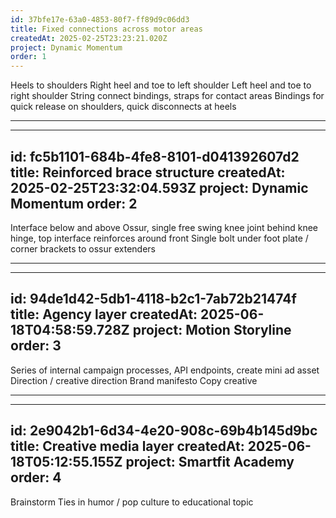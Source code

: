 ```yaml
---
id: 37bfe17e-63a0-4853-80f7-ff89d9c06dd3
title: Fixed connections across motor areas
createdAt: 2025-02-25T23:23:21.020Z
project: Dynamic Momentum
order: 1
---
```


Heels to shoulders
Right heel and toe to left shoulder
Left heel and toe to right shoulder
String connect bindings, straps for contact areas
Bindings for quick release on shoulders, quick disconnects at heels

---

---
id: fc5b1101-684b-4fe8-8101-d041392607d2
title: Reinforced brace structure
createdAt: 2025-02-25T23:32:04.593Z
project: Dynamic Momentum
order: 2
---

Interface below and above Ossur, single free swing knee joint behind knee hinge, top interface reinforces around front
Single bolt under foot plate / corner brackets to ossur extenders

---

---
id: 94de1d42-5db1-4118-b2c1-7ab72b21474f
title: Agency layer
createdAt: 2025-06-18T04:58:59.728Z
project: Motion Storyline
order: 3
---

Series of internal campaign processes, API endpoints, create mini ad asset
Direction / creative direction
Brand manifesto
Copy creative

---

---
id: 2e9042b1-6d34-4e20-908c-69b4b145d9bc
title: Creative media layer
createdAt: 2025-06-18T05:12:55.155Z
project: Smartfit Academy
order: 4
---

Brainstorm
Ties in humor / pop culture to educational topic